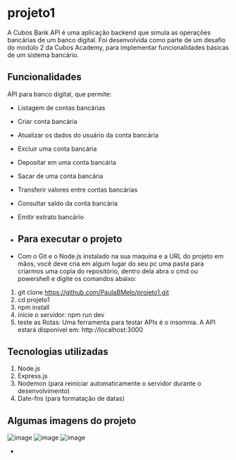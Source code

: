 # projeto1
A Cubos Bank API é uma aplicação backend que simula as operações bancárias de um banco digital. Foi desenvolvida como parte de um desafio do modúlo 2 da Cubos Academy, para implementar funcionalidades básicas de um sistema bancário.

## Funcionalidades
API para banco digital, que permite:

-   Listagem de contas bancárias
-   Criar conta bancária
-   Atualizar os dados do usuário da conta bancária
-   Excluir uma conta bancária
-   Depositar em uma conta bancária
-   Sacar de uma conta bancária
-   Transferir valores entre contas bancárias
-   Consultar saldo da conta bancária
-   Emitir extrato bancário

-   ## Para executar o projeto
-   Com o Git e o Node.js instalado na sua maquina e a URL do projeto em mãos, você deve cria em algum lugar do seu pc uma pasta para criarmos uma copia do repositório, dentro dela abra o cmd ou powershell e digite os comandos abaixo:
   
 1.  git clone https://github.com/PaulaBMelo/projeto1.git
 2.  cd projeto1
 3.  npm install
 4.  inicie o servidor: npm run dev
 5.  teste as Rotas: Uma ferramenta para testar APIs é o insomnia. A API estará disponível em: http://localhost:3000

## Tecnologias utilizadas
1. Node.js
2. Express.js
3. Nodemon (para reiniciar automaticamente o servidor durante o desenvolvimento)
4. Date-fns (para formatação de datas)

## Algumas imagens do projeto
![image](https://github.com/PaulaBMelo/projeto1/assets/132960334/f316be7d-e309-4ab8-8a2a-1d9fa8e64d11)
![image](https://github.com/PaulaBMelo/projeto1/assets/132960334/35a3c42e-5c11-4550-bca0-8031c91869fc)
![image](https://github.com/PaulaBMelo/projeto1/assets/132960334/6d2613e6-2e1b-40f5-8770-c4e17ed5461f)




- 

